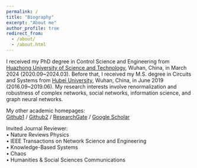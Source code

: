 ```yaml
---
permalink: /
title: "Biography"
excerpt: "About me"
author_profile: true
redirect_from: 
  - /about/
  - /about.html
---
```


I received my PhD degree in Control Science and Engineering from [Huazhong University of Science and Technology](https://www.hust.edu.cn/), Wuhan, China, in March 2024 (2020.09~2024.03). Before that, I received my M.S. degree in Circuits and Systems from [Hubei University](https://www.hubu.edu.cn/), Wuhan, China, in June 2019 (2016.09~2019.06). My research interests involve renormalization and robustness of complex networks, social networks, information science, and graph neural networks.

My other academic homepages:<br>
[Github1](https://github.com/chend2023) / [Github2](https://github.com/dange-academic) / [ResearchGate](https://www.researchgate.net/profile/Dan-Chen-29) / [Google Scholar](https://scholar.google.com/citations?user=Qm2XMekAAAAJ&hl=zh-CN)  


Invited Journal Reviewer:<br>
&bullet; Nature Reviews Physics<br>
&bullet; IEEE Transactions on Network Science and Engineering<br>
&bullet; Knowledge-Based Systems<br>
&bullet; Chaos<br>
&bullet; Humanities & Social Sciences Communications<br>



<!--
### <font color=black size=6>Featured Publications</font><br>[Scaling Properties of Scale-Free Networks in Degree-Thresholding Renormalization Flows](https://ieeexplore.ieee.org/abstract/document/10100895)<br>
**D. Chen**, D. Cai and H. Su, IEEE Transactions on Network Science and Engineering, 2023, 10(6): 3519-3528, Nov.-Dec. 2023. [Code](https://github.com/cdzqf/DTR).<br>
<img src="../images/Featured-Pub1.png" width="80%">

### [Geometric Renormalization Reveals the Self-Similarity of Weighted Networks](https://ieeexplore.ieee.org/abstract/document/9761989)<br>
**D. Chen**, H. Su and Z. Zeng, IEEE Transactions on Computational Social Systems, 2023, 10(2): 426-434, April 2023.<br>
<img src="../images/Featured-Pub2.png" width="80%">

### [Identification of Network Topology Variations Based on Spectral Entropy](https://ieeexplore.ieee.org/abstract/document/9409704)<br>
H. Su, **D. Chen**, G. -J. Pan, et al. IEEE Transactions on Cybernetics, 2022, 52(10): 10468-10478, Oct. 2022. [Code](https://github.com/cdzqf/Spectral-entropy).<br>
<img src="../images/Featured-Pub3.png" width="80%">

### [Finite-size scaling of geometric renormalization flows in complex networks](https://journals.aps.org/pre/abstract/10.1103/PhysRevE.104.034304)<br>
**D. Chen**, H. Su, X. Wang, et al. Phys. Rev. E, 2021, 104(3): 034304.<br>
<img src="../images/Featured-Pub4.png" width="80%">

### [Framework based on communicability to measure the similarity of nodes in complex networks](https://www.sciencedirect.com/science/article/abs/pii/S0020025520302279)<br>
**D. Chen**, H. Su, G.-J. Pan. Information Sciences, 2020, 524 (2020): 241–253.<br>
<img src="../images/Featured-Pub5.png" width="80%">

### [Characterization of network complexity by communicability sequence entropy and associated Jensen-Shannon divergence](https://journals.aps.org/pre/abstract/10.1103/PhysRevE.101.042305)<br>
D.-D. Shi, **D. Chen**, and G.-J. Pan. Phys. Rev. E, 2020, 101(4): 042305.<br>
<img src="../images/Featured-Pub6.png" width="80%">

### [Correlations between communicability sequence entropy and transport performance in spatially embedded networks](https://journals.aps.org/pre/abstract/10.1103/PhysRevE.99.062310)<br>
**D. Chen**, R.-W. Niu, and G.-J. Pan. Phys. Rev. E, 2019, 99(6): 062310.<br>
<img src="../images/Featured-Pub7.png" width="80%">

### [Complex network comparison based on communicability sequence entropy](https://journals.aps.org/pre/abstract/10.1103/PhysRevE.98.012319)<br>
**D. Chen**, D.-D. Shi, M. Qin, et al. Phys. Rev. E, 2018, 98(1): 012319. [Code](https://github.com/dange-academic/communicability-sequence-entropy).<br>
<img src="../images/Featured-Pub8.png" width="80%">

-->
